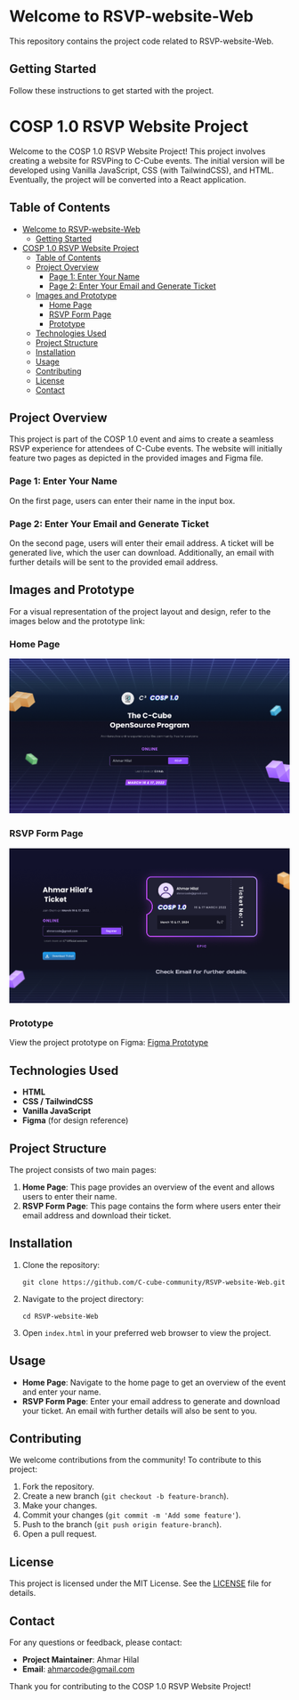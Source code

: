 # Welcome to RSVP-website-Web

This repository contains the project code related to RSVP-website-Web.

## Getting Started

Follow these instructions to get started with the project.

# COSP 1.0 RSVP Website Project

Welcome to the COSP 1.0 RSVP Website Project! This project involves creating a website for RSVPing to C-Cube events. The initial version will be developed using Vanilla JavaScript, CSS (with TailwindCSS), and HTML. Eventually, the project will be converted into a React application.

## Table of Contents
- [Welcome to RSVP-website-Web](#welcome-to-rsvp-website-web)
  - [Getting Started](#getting-started)
- [COSP 1.0 RSVP Website Project](#cosp-10-rsvp-website-project)
  - [Table of Contents](#table-of-contents)
  - [Project Overview](#project-overview)
    - [Page 1: Enter Your Name](#page-1-enter-your-name)
    - [Page 2: Enter Your Email and Generate Ticket](#page-2-enter-your-email-and-generate-ticket)
  - [Images and Prototype](#images-and-prototype)
    - [Home Page](#home-page)
    - [RSVP Form Page](#rsvp-form-page)
    - [Prototype](#prototype)
  - [Technologies Used](#technologies-used)
  - [Project Structure](#project-structure)
  - [Installation](#installation)
  - [Usage](#usage)
  - [Contributing](#contributing)
  - [License](#license)
  - [Contact](#contact)

## Project Overview
This project is part of the COSP 1.0 event and aims to create a seamless RSVP experience for attendees of C-Cube events. The website will initially feature two pages as depicted in the provided images and Figma file.

### Page 1: Enter Your Name
On the first page, users can enter their name in the input box.

### Page 2: Enter Your Email and Generate Ticket
On the second page, users will enter their email address. A ticket will be generated live, which the user can download. Additionally, an email with further details will be sent to the provided email address.

## Images and Prototype
For a visual representation of the project layout and design, refer to the images below and the prototype link:

### Home Page
![Home Page](images/home.png)

### RSVP Form Page
![RSVP Form Page](images/Ticket-page.png)

### Prototype
View the project prototype on Figma: [Figma Prototype](https://www.figma.com/proto/UdcyJEluxgdYuINHiFeTJ5/Simple-RSVP-COSP-1.0?page-id=0%3A1&node-id=5-77&viewport=437%2C-312%2C0.34&t=h9eU38ZZlIZVy2ud-1&scaling=scale-down-width&content-scaling=fixed&starting-point-node-id=5%3A351)

## Technologies Used
- **HTML**
- **CSS / TailwindCSS**
- **Vanilla JavaScript**
- **Figma** (for design reference)

## Project Structure
The project consists of two main pages:
1. **Home Page**: This page provides an overview of the event and allows users to enter their name.
2. **RSVP Form Page**: This page contains the form where users enter their email address and download their ticket.

## Installation
1. Clone the repository:
   ```
   git clone https://github.com/C-cube-community/RSVP-website-Web.git
   ```
2. Navigate to the project directory:
   ```
   cd RSVP-website-Web
   ```
3. Open `index.html` in your preferred web browser to view the project.

## Usage
- **Home Page**: Navigate to the home page to get an overview of the event and enter your name.
- **RSVP Form Page**: Enter your email address to generate and download your ticket. An email with further details will also be sent to you.

## Contributing
We welcome contributions from the community! To contribute to this project:
1. Fork the repository.
2. Create a new branch (`git checkout -b feature-branch`).
3. Make your changes.
4. Commit your changes (`git commit -m 'Add some feature'`).
5. Push to the branch (`git push origin feature-branch`).
6. Open a pull request.

## License
This project is licensed under the MIT License. See the [LICENSE](LICENSE) file for details.

## Contact
For any questions or feedback, please contact:
- **Project Maintainer**: Ahmar Hilal
- **Email**: ahmarcode@gmail.com

Thank you for contributing to the COSP 1.0 RSVP Website Project!